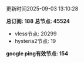 更新时间2025-09-03 13:10:28

**总订阅: 188**
**总节点: 45524**
- vless节点: 20299
- hysteria2节点: 19

**google ping有效节点: 154**

